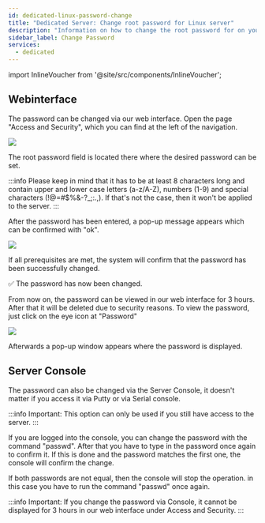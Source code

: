 ```yaml
---
id: dedicated-linux-password-change
title: "Dedicated Server: Change root password for Linux server"
description: "Information on how to change the root password for on your Linux Dedicated Server from ZAP-Hosting"
sidebar_label: Change Password
services:
  - dedicated
---
```


import InlineVoucher from '@site/src/components/InlineVoucher';

<InlineVoucher />

## Webinterface

The password can be changed via our web interface. Open the page "Access and Security", which you can find at the left of the navigation.

![](https://screensaver01.zap-hosting.com/index.php/s/Kt3B9n4sGpbpn5q/preview)

The root password field is located there where the desired password can be set. 

:::info
Please keep in mind that it has to be at least 8 characters long and contain upper and lower case letters (a-z/A-Z), numbers (1-9) and special characters (!@=#$%&-?_;:.,). If that's not the case, then it won't be applied to the server.
:::

After the password has been entered, a pop-up message appears which can be confirmed with "ok". 

![](https://screensaver01.zap-hosting.com/index.php/s/Ckc6PLB3tRY5epR/preview)

If all prerequisites are met, the system will confirm that the password has been successfully changed. 


✅ The password has now been changed. 


From now on, the password can be viewed in our web interface for 3 hours. After that it will be deleted due to security reasons. To view the password, just click on the eye icon at "Password"

![](https://screensaver01.zap-hosting.com/index.php/s/XfpFrGg5LyKEiRL/preview)

Afterwards a pop-up window appears where the password is displayed.


## Server Console

The password can also be changed via the Server Console, it doesn't matter if you access it via Putty or via Serial console.

:::info
Important: This option can only be used if you still have access to the server.
:::

If you are logged into the console, you can change the password with the command "passwd". After that you have to type in the password once again to confirm it. If this is done and the password matches the first one, the console will confirm the change.


If both passwords are not equal, then the console will stop the operation. in this case you have to run the command "passwd" once again.

:::info
Important: If you change the password via Console, it cannot be displayed for 3 hours in our web interface under Access and Security.
:::

<InlineVoucher />
